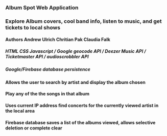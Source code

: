 

### **Album Spot**  Web Application 

### Explore Album covers, cool band info, listen to music, and get tickets to local shows 

#### **Authors**  **Andrew Ulrich** **Chritian Pak** **Claudia Falk**

##### HTML CSS Javascript / Google geocode API / Deezer Music API / Ticketmaster API / audioscrobbler API

##### Google/Firebase database persistence


#### Allows the user to search by artist and display the album chosen
#### Play any of the the songs in that album
#### Uses current IP address find concerts for the currently viewed artist in the local area
#### Firebase database saves a list of the albums viewed, allows selective deletion or complete clear
